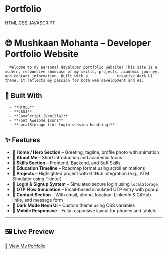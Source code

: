 # Portfolio
HTML,CSS,JAVASCRIPT 

# 🌐 Mushkaan Mohanta – Developer Portfolio Website
      Welcome to my personal developer portfolio website! This site is a modern, responsive showcase of my skills, projects, academic journey, and contact information. Built with a             creative dark UI theme, it reflects my passion for both web development and AI.

## 🔧 Built With

      - **HTML5**
      - **CSS3**
      - **JavaScript (Vanilla)**
      - **Font Awesome Icons**
      - **LocalStorage (for login session handling)**
      
## ✨ Features

- 🔹 **Home / Hero Section** – Greeting, tagline, profile photo with animation  
- 🔹 **About Me** – Short introduction and academic focus  
- 🔹 **Skills Section** – Frontend, Backend, and Soft Skills  
- 🔹 **Education Timeline** – Roadmap format using scroll animations  
- 🔹 **Projects** – Highlighted project with GitHub integration (e.g., ATM Simulator using Tkinter)  
- 🔹 **Login & Signup System** – Simulated secure login using `localStorage`  
- 🔹 **OTP Flow Simulation** – Email-based simulated OTP entry with popup  
- 🔹 **Contact Section** – With email, phone, location, LinkedIn & GitHub links, and message form  
- 🔹 **Dark Mode Neon UI** – Custom theme using CSS variables  
- 🔹 **Mobile Responsive** – Fully responsive layout for phones and tablets

---

## 🖼 Live Preview  
🔗 [View My Portfolio](https://github.com/mushkaan0205/Portfolio/)  



